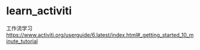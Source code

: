 # learn_activiti
工作流学习
https://www.activiti.org/userguide/6.latest/index.html#_getting_started_10_minute_tutorial
